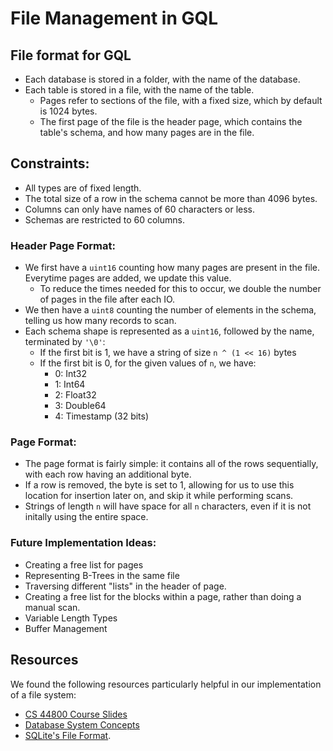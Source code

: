 # File Management in GQL

## File format for GQL
- Each database is stored in a folder, with the name of the database.
- Each table is stored in a file, with the name of the table.
    - Pages refer to sections of the file, with a fixed size, which by default is 1024 bytes.
    - The first page of the file is the header page, which contains the table's schema, and how many pages are in the file.

## Constraints:
- All types are of fixed length. 
- The total size of a row in the schema cannot be more than 4096 bytes.
- Columns can only have names of 60 characters or less.
- Schemas are restricted to 60 columns.

### Header Page Format:
- We first have a `uint16` counting how many pages are present in the file. Everytime pages are added, we update this value.
    - To reduce the times needed for this to occur, we double the number of pages in the file after each IO.
- We then have a `uint8` counting the number of elements in the schema, telling us how many records to scan.
- Each schema shape is represented as a `uint16`, followed by the name, terminated by `'\0'`:
    - If the first bit is 1, we have a string of size `n ^ (1 << 16)` bytes
    - If the first bit is 0, for the given values of `n`, we have:
        - 0: Int32
        - 1: Int64
        - 2: Float32
        - 3: Double64
        - 4: Timestamp (32 bits)

### Page Format:
- The page format is fairly simple: it contains all of the rows sequentially, with each row having an additional byte.
- If a row is removed, the byte is set to 1, allowing for us to use this location for insertion later on, and skip it while performing scans.
- Strings of length `n` will have space for all `n` characters, even if it is not initally using the entire space.

### Future Implementation Ideas:
- Creating a free list for pages
- Representing B-Trees in the same file
- Traversing different "lists" in the header of page.
- Creating a free list for the blocks within a page, rather than doing a manual scan.
- Variable Length Types
- Buffer Management

## Resources
We found the following resources particularly helpful in our implementation of a file system:
- [CS 44800 Course Slides](https://www.cs.purdue.edu/homes/clifton/cs44800/)
- [Database System Concepts](https://db-book.com/)
- [SQLite's File Format](https://www.sqlite.org/fileformat.html).